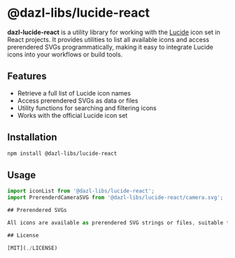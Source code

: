 # @dazl-libs/lucide-react

**dazl-lucide-react** is a utility library for working with the [Lucide](https://lucide.dev/) icon set in React projects. It provides utilities to list all available icons and access prerendered SVGs programmatically, making it easy to integrate Lucide icons into your workflows or build tools.

## Features

- Retrieve a full list of Lucide icon names
- Access prerendered SVGs as data or files
- Utility functions for searching and filtering icons
- Works with the official Lucide icon set

## Installation

```bash
npm install @dazl-libs/lucide-react
```

## Usage

```js
import iconList from '@dazl-libs/lucide-react';
import PrerenderdCameraSVG from '@dazl-libs/lucide-react/camera.svg';

## Prerendered SVGs

All icons are available as prerendered SVG strings or files, suitable for direct embedding or further processing.

## License

[MIT](./LICENSE)
```
